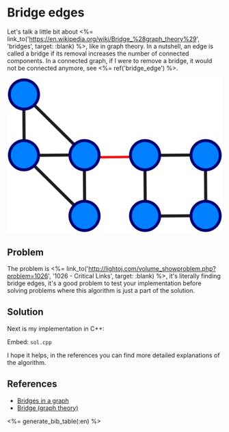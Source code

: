 # Bridge edges
Let's talk a little bit about <%= link_to('https://en.wikipedia.org/wiki/Bridge_%28graph_theory%29', 'bridges', target: :blank) %>, like in graph theory. In a nutshell, an edge is called a bridge if its removal increases the number of connected components. In a connected graph, if I were to remove a bridge, it would not be connected anymore, see <%= ref('bridge_edge') %>.

![Graph with a bridge edge](bridge_edge.svg)

## Problem
The problem is <%= link_to('http://lightoj.com/volume_showproblem.php?problem=1026', '1026 - Critical Links', target: :blank) %>, it's literally finding bridge edges, it's a good problem to test your implementation before solving problems where this algorithm is just a part of the solution.

## Solution
Next is my implementation in C++:

Embed: `sol.cpp`

I hope it helps, in the references you can find more detailed explanations of the algorithm.

## References
- [Bridges in a graph](http://www.geeksforgeeks.org/bridge-in-a-graph/)
- [Bridge (graph theory)](https://en.wikipedia.org/wiki/Bridge_(graph_theory))

<%= generate_bib_table(:en) %>
